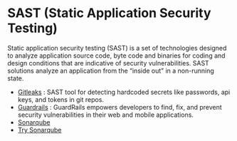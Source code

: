 # SAST (Static Application Security Testing)

Static application security testing (SAST) is a set of technologies designed to analyze application source code, byte code and binaries for coding and design conditions that are indicative of security vulnerabilities. 
SAST solutions analyze an application from the “inside out” in a non-running state.


- [Gitleaks](https://github.com/zricethezav/gitleaks) : SAST tool for detecting hardcoded secrets like passwords, api keys, and tokens in git repos.
- [Guardrails](https://www.guardrails.io/) : GuardRails empowers developers to find, fix, and prevent security vulnerabilities in their web and mobile applications.
- [Sonarqube](https://github.com/SonarSource/sonarqube) 
- [Try Sonarqube](https://docs.sonarqube.org/latest/setup/get-started-2-minutes/)